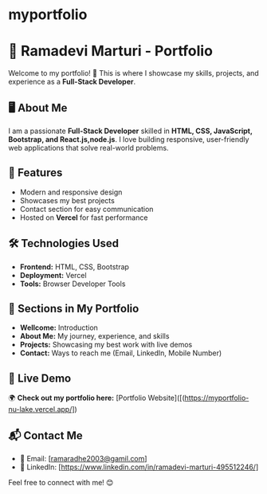 # myportfolio
# 🌟 Ramadevi Marturi - Portfolio  

Welcome to my portfolio! 🚀 This is where I showcase my skills, projects, and experience as a **Full-Stack Developer**.  

## 🖥️ About Me  
I am a passionate **Full-Stack Developer** skilled in **HTML, CSS, JavaScript, Bootstrap, and React.js,node.js**. I love building responsive, user-friendly web applications that solve real-world problems.  

## 🚀 Features  
- Modern and responsive design  
- Showcases my best projects  
- Contact section for easy communication  
- Hosted on **Vercel** for fast performance  

## 🛠️ Technologies Used  
- **Frontend:** HTML, CSS, Bootstrap  
- **Deployment:** Vercel  
- **Tools:** Browser Developer Tools  

## 📂 Sections in My Portfolio  
- **Wellcome:** Introduction
- **About Me:** My journey, experience, and skills   
- **Projects:** Showcasing my best work with live demos  
- **Contact:** Ways to reach me (Email, LinkedIn, Mobile Number)  

## 🔗 Live Demo  
🌍 **Check out my portfolio here:** [Portfolio Website]([(https://myportfolio-nu-lake.vercel.app/])  

## 📬 Contact Me  
- 📧 Email: [ramaradhe2003@gamil.com]  
- 💼 LinkedIn: [https://www.linkedin.com/in/ramadevi-marturi-495512246/]

Feel free to connect with me! 😊  
